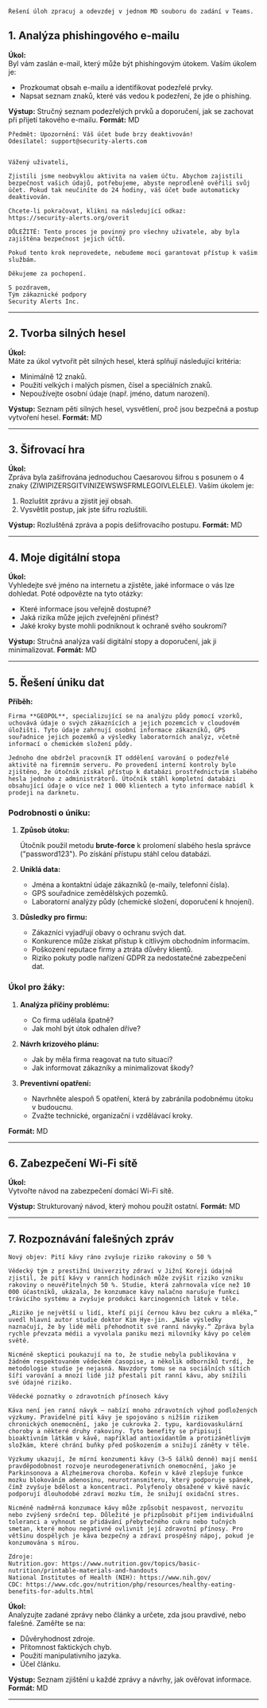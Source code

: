 ```
Řešení úloh zpracuj a odevzdej v jednom MD souboru do zadání v Teams.
```
## **1. Analýza phishingového e-mailu**

**Úkol:**  
Byl vám zaslán e-mail, který může být phishingovým útokem. Vaším úkolem je:

- Prozkoumat obsah e-mailu a identifikovat podezřelé prvky.
- Napsat seznam znaků, které vás vedou k podezření, že jde o phishing.

**Výstup:** Stručný seznam podezřelých prvků a doporučení, jak se zachovat při přijetí takového e-mailu.
**Formát:** MD

```
Předmět: Upozornění: Váš účet bude brzy deaktivován!
Odesílatel: support@security-alerts.com


Vážený uživateli,

Zjistili jsme neobvyklou aktivita na vašem účtu. Abychom zajistili bezpečnost vašich údajů, potřebujeme, abyste neprodleně ověřili svůj účet. Pokud tak neučiníte do 24 hodiny, váš účet bude automaticky deaktivován.

Chcete-li pokračovat, klikni na následující odkaz:  
https://security-alerts.org/overit

DŮLEŽITÉ: Tento proces je povinný pro všechny uživatele, aby byla zajištěna bezpečnost jejich účtů.

Pokud tento krok neprovedete, nebudeme moci garantovat přístup k vašim službám.

Děkujeme za pochopení.

S pozdravem,  
Tým zákaznické podpory  
Security Alerts Inc.
```

---

## **2. Tvorba silných hesel**

**Úkol:**  
Máte za úkol vytvořit pět silných hesel, která splňují následující kritéria:

- Minimálně 12 znaků.
- Použití velkých i malých písmen, čísel a speciálních znaků.
- Nepoužívejte osobní údaje (např. jméno, datum narození).

**Výstup:** Seznam pěti silných hesel, vysvětlení, proč jsou bezpečná a postup vytvoření hesel.
**Formát:** MD

---

## **3. Šifrovací hra**

**Úkol:**  
Zpráva byla zašifrována jednoduchou Caesarovou šifrou s posunem o 4 znaky (ZIWIPIZERSGITVINIZEWSWSFRMLEGOIVLELELE). Vaším úkolem je:

1. Rozluštit zprávu a zjistit její obsah.
2. Vysvětlit postup, jak jste šifru rozluštili.

**Výstup:** Rozluštěná zpráva a popis dešifrovacího postupu.
**Formát:** MD

---

## **4. Moje digitální stopa**

**Úkol:**  
Vyhledejte své jméno na internetu a zjistěte, jaké informace o vás lze dohledat. Poté odpovězte na tyto otázky:

- Které informace jsou veřejně dostupné?
- Jaká rizika může jejich zveřejnění přinést?
- Jaké kroky byste mohli podniknout k ochraně svého soukromí?

**Výstup:** Stručná analýza vaší digitální stopy a doporučení, jak ji minimalizovat.
**Formát:** MD

---

## **5. Řešení úniku dat**

**Příběh:**  

```
Firma **GEOPOL**, specializující se na analýzu půdy pomocí vzorků, uchovává údaje o svých zákaznících a jejich pozemcích v cloudovém úložišti. Tyto údaje zahrnují osobní informace zákazníků, GPS souřadnice jejich pozemků a výsledky laboratorních analýz, včetně informací o chemickém složení půdy.

Jednoho dne obdržel pracovník IT oddělení varování o podezřelé aktivitě na firemním serveru. Po provedení interní kontroly bylo zjištěno, že útočník získal přístup k databázi prostřednictvím slabého hesla jednoho z administrátorů. Útočník stáhl kompletní databázi obsahující údaje o více než 1 000 klientech a tyto informace nabídl k prodeji na darknetu.
```

### **Podrobnosti o úniku:**

1. **Způsob útoku:**  
    
    Útočník použil metodu **brute-force** k prolomení slabého hesla správce ("password123"). Po získání přístupu stáhl celou databázi.
    
2. **Uniklá data:**
    
    - Jména a kontaktní údaje zákazníků (e-maily, telefonní čísla).
    - GPS souřadnice zemědělských pozemků.
    - Laboratorní analýzy půdy (chemické složení, doporučení k hnojení).
    
3. **Důsledky pro firmu:**
    
    - Zákazníci vyjadřují obavy o ochranu svých dat.
    - Konkurence může získat přístup k citlivým obchodním informacím.
    - Poškození reputace firmy a ztráta důvěry klientů.
    - Riziko pokuty podle nařízení GDPR za nedostatečné zabezpečení dat.

### **Úkol pro žáky:**

1. **Analýza příčiny problému:**
    
    - Co firma udělala špatně?
    - Jak mohl být útok odhalen dříve?
    
2. **Návrh krizového plánu:**
    
    - Jak by měla firma reagovat na tuto situaci?
    - Jak informovat zákazníky a minimalizovat škody?
    
3. **Preventivní opatření:**
    - Navrhněte alespoň 5 opatření, která by zabránila podobnému útoku v budoucnu.
    - Zvažte technické, organizační i vzdělávací kroky.

**Formát:** MD

---

## **6. Zabezpečení Wi-Fi sítě**

**Úkol:**  
Vytvořte návod na zabezpečení domácí Wi-Fi sítě. 

**Výstup:** Strukturovaný návod, který mohou použít ostatní.
**Formát:** MD

---

## **7. Rozpoznávání falešných zpráv**

```
Nový objev: Pití kávy ráno zvyšuje riziko rakoviny o 50 %

Vědecký tým z prestižní Univerzity zdraví v Jižní Koreji údajně zjistil, že pití kávy v ranních hodinách může zvýšit riziko vzniku rakoviny o neuvěřitelných 50 %. Studie, která zahrnovala více než 10 000 účastníků, ukázala, že konzumace kávy nalačno narušuje funkci trávicího systému a zvyšuje produkci karcinogenních látek v těle.

„Riziko je největší u lidí, kteří pijí černou kávu bez cukru a mléka,“ uvedl hlavní autor studie doktor Kim Hye-jin. „Naše výsledky naznačují, že by lidé měli přehodnotit své ranní návyky.“ Zpráva byla rychle převzata médii a vyvolala paniku mezi milovníky kávy po celém světě.

Nicméně skeptici poukazují na to, že studie nebyla publikována v žádném respektovaném vědeckém časopise, a několik odborníků tvrdí, že metodologie studie je nejasná. Navzdory tomu se na sociálních sítích šíří varování a mnozí lidé již přestali pít ranní kávu, aby snížili své údajné riziko.
```

```
Vědecké poznatky o zdravotních přínosech kávy

Káva není jen ranní návyk – nabízí mnoho zdravotních výhod podložených výzkumy. Pravidelné pití kávy je spojováno s nižším rizikem chronických onemocnění, jako je cukrovka 2. typu, kardiovaskulární choroby a některé druhy rakoviny. Tyto benefity se připisují bioaktivním látkám v kávě, například antioxidantům a protizánětlivým složkám, které chrání buňky před poškozením a snižují záněty v těle​.

Výzkumy ukazují, že mírní konzumenti kávy (3–5 šálků denně) mají menší pravděpodobnost rozvoje neurodegenerativních onemocnění, jako je Parkinsonova a Alzheimerova choroba. Kofein v kávě zlepšuje funkce mozku blokováním adenosinu, neurotransmiteru, který podporuje spánek, čímž zvyšuje bdělost a koncentraci. Polyfenoly obsažené v kávě navíc podporují dlouhodobé zdraví mozku tím, že snižují oxidační stres​.

Nicméně nadměrná konzumace kávy může způsobit nespavost, nervozitu nebo zvýšený srdeční tep. Důležité je přizpůsobit příjem individuální toleranci a vyhnout se přidávání přebytečného cukru nebo tučných smetan, které mohou negativně ovlivnit její zdravotní přínosy. Pro většinu dospělých je káva bezpečný a zdraví prospěšný nápoj, pokud je konzumována s mírou​.

Zdroje:
Nutrition.gov: https://www.nutrition.gov/topics/basic-nutrition/printable-materials-and-handouts
National Institutes of Health (NIH): https://www.nih.gov/
CDC: https://www.cdc.gov/nutrition/php/resources/healthy-eating-benefits-for-adults.html

```

**Úkol:**  
Analyzujte zadané zprávy nebo články a určete, zda jsou pravdivé, nebo falešné. Zaměřte se na:

- Důvěryhodnost zdroje.
- Přítomnost faktických chyb.
- Použití manipulativního jazyka.
- Účel článku. 

**Výstup:** Seznam zjištění u každé zprávy a návrhy, jak ověřovat informace.
**Formát:** MD

---


